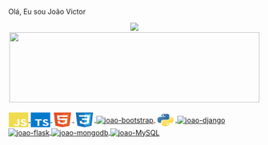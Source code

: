Olá, Eu sou  João Victor

<div align="center">
  <a href="https://github.com/joaovictordemiranda">
  <img height="140em" src="https://github-readme-stats.vercel.app/api?username=joaovictor&show_icons=true&theme=dracula&include_all_commits=true&count_private=true"/>
  <img height="140em" width="500" src="https://github-readme-stats.vercel.app/api/top-langs/?username=joaovictor&layout=compact&langs_count=7&theme=dracula"/>
</div>
  </div>
<div style="display: inline_block"><br>
  <img align="center" alt="joao-Js" height="30" width="40" src="https://raw.githubusercontent.com/devicons/devicon/master/icons/javascript/javascript-plain.svg">
  <img align="center" alt="joao-Ts" height="30" width="40" src="https://raw.githubusercontent.com/devicons/devicon/master/icons/typescript/typescript-plain.svg">
  <img align="center" alt="joao-HTML" height="30" width="40" src="https://raw.githubusercontent.com/devicons/devicon/master/icons/html5/html5-original.svg">
  <img align="center" alt="joao-CSS" height="30" width="40" src="https://raw.githubusercontent.com/devicons/devicon/master/icons/css3/css3-original.svg">
  <img align="center" alt="joao-bootstrap" height="50" width="50" src="https://cdn.jsdelivr.net/gh/devicons/devicon/icons/bootstrap/bootstrap-plain-wordmark.svg" />
  <img align="center" alt="joao-Python" height="30" width="40" src="https://raw.githubusercontent.com/devicons/devicon/master/icons/python/python-original.svg">
  <img align="center" alt="joao-django" height="45" widht="40" src="https://cdn.jsdelivr.net/gh/devicons/devicon/icons/django/django-original.svg" />
  <img align="center" alt="joao-flask" height="45" widht="40" src="https://cdn.jsdelivr.net/gh/devicons/devicon/icons/flask/flask-original-wordmark.svg" />
  <img align="center" alt="joao-mongodb" height="50" width="40" src="https://cdn.jsdelivr.net/gh/devicons/devicon/icons/mongodb/mongodb-plain-wordmark.svg" />
  <img align="center" alt="joao-MySQL" height="50" width="50" src="https://cdn.jsdelivr.net/gh/devicons/devicon/icons/mysql/mysql-original-wordmark.svg" />
</div>
